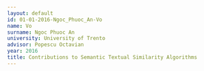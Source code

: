```yaml
---
layout: default 
id: 01-01-2016-Ngoc_Phuoc_An-Vo
name: Vo
surname: Ngoc Phuoc An
university: University of Trento
advisor: Popescu Octavian
year: 2016
title: Contributions to Semantic Textual Similarity Algorithms
---
```

